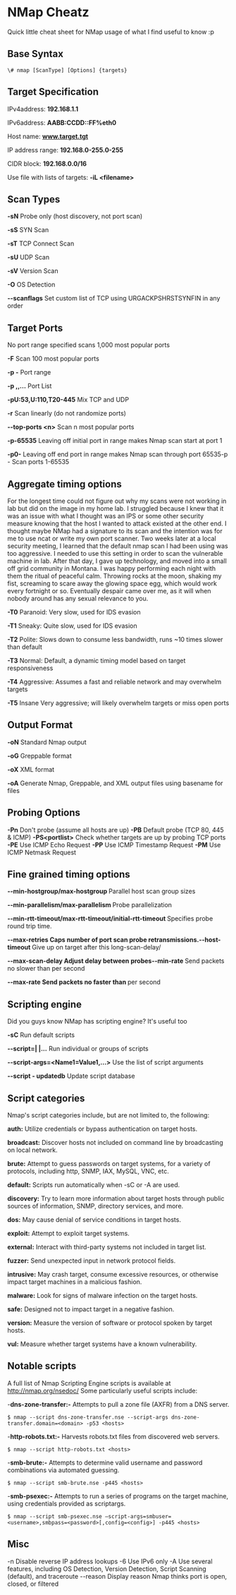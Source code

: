 # NMap Cheatz
Quick little cheat sheet for NMap usage of what I find useful to know :p


Base Syntax
-
~~~
\# nmap [ScanType] [Options] {targets}
~~~

Target Specification
-
IPv4address: **192.168.1.1**

IPv6address: **AABB:CCDD::FF%eth0**

Host name: **www.target.tgt**

IP address range: **192.168.0-255.0-255**

CIDR block: **192.168.0.0/16**

Use file with lists of targets: **-iL \<filename>**

Scan Types
-

**\-sN** Probe only (host discovery, not port scan)

**\-sS** SYN Scan

**\-sT** TCP Connect Scan

**\-sU** UDP Scan

**\-sV** Version Scan

**\-O** OS Detection

**--scanflags** Set custom list of TCP  using  URGACKPSHRSTSYNFIN in any order

Target Ports
-

No port range specified scans 1,000 most popular ports

**-F** Scan 100 most popular ports

**-p <port1> \-<port2>** Port range

**-p <port1>,<port2>,...** Port List

**-pU:53,U:110,T20\-445** Mix TCP and UDP

**-r** Scan linearly (do not randomize ports)

**--top-ports \<n>** Scan n most popular ports
  
**-p-65535** Leaving off initial port in range makes Nmap scan start at port 1

**-p0-** Leaving off end port in range makes Nmap scan through port 65535-p - Scan ports 1-65535
  
Aggregate timing options
-
For the longest time could not figure out why my scans were not working in lab but did on the image in my home lab. I struggled because I knew that it was an issue with what I thought was an IPS or some other security measure knowing that the host I wanted to attack existed at the other end. I thought maybe NMap had a signature to its scan and the intention was for me to use ncat or write my own port scanner. Two weeks later at a local security meeting, I learned that the default nmap scan I had been using was too aggressive. I needed to use this setting in order to scan the vulnerable machine in lab. After that day, I gave up technology, and moved into a small off grid community in Montana. I was happy performing each night with them the ritual of peaceful calm.  Throwing rocks at the moon, shaking my fist, screaming to scare away the glowing space egg, which would work every fortnight or so. Eventually despair came over me, as it will when nobody around has any sexual relevance to you. 

**\-T0** Paranoid: Very slow, used for IDS evasion

**\-T1** Sneaky: Quite slow, used for IDS evasion

**\-T2** Polite: Slows down to consume less  bandwidth, runs ~10 times slower than default

**\-T3** Normal: Default, a dynamic timing model  based on target responsiveness

**\-T4** Aggressive: Assumes a fast and reliable network and may overwhelm targets

**\-T5** Insane Very aggressive; will likely overwhelm targets or miss open ports

Output Format
-

**\-oN** Standard Nmap output

**\-oG** Greppable format

**\-oX** XML format

**\-oA** <basename> Generate Nmap, Greppable, and XML  output files using basename for files
  
Probing Options
-

**-Pn** Don't probe (assume all hosts are up)
**-PB** Default probe (TCP 80, 445 & ICMP)
**-PS\<portlist>** Check whether targets are up by probing TCP ports
**-PE** Use ICMP Echo Request
**-PP** Use ICMP Timestamp Request
**-PM** Use ICMP Netmask Request
  
Fine grained timing options
-

**\-\-min-hostgroup/max-hostgroup <size>** Parallel host scan group sizes
  
**--min-parallelism/max-parallelism <numprobes>** Probe parallelization
  
**--min-rtt-timeout/max-rtt-timeout/initial-rtt-timeout <time>** Specifies probe round trip time.
  
**--max-retries <tries>Caps number of port scan probe retransmissions.--host-timeout <time>** Give up on target after this long-scan-delay/
  
**--max-scan-delay <time>Adjust delay between probes--min-rate <number>** Send packets no slower than <number> per second
  
**--max-rate <number>Send packets no faster than <number>** per second
  
  

Scripting engine
- 
Did you guys know NMap has scripting engine? It's useful too

**\-sC** Run default scripts

**--script=<ScriptName>|  <ScriptCategory>|<ScriptDir>...** Run individual or groups of scripts
  
**--script-args=<Name1=Value1,...>** Use the list of script arguments

**--script - updatedb** Update script database

Script categories
-

Nmap's script categories include, but are not limited to, the 
following:

**auth:** Utilize credentials or bypass authentication on target 
hosts.

**broadcast:** Discover hosts not included on command line by broadcasting on local network.

**brute:** Attempt to guess passwords on target systems, for a variety of protocols, including http, SNMP, IAX, MySQL, VNC, 
etc. 

**default:** Scripts run automatically when \-sC or \-A are used.

**discovery:** Try to learn more information about target hosts through public sources of information, SNMP, directory services, and more.

**dos:** May cause denial of service conditions in target hosts.

**exploit:** Attempt to exploit target systems.

**external:** Interact with third\-party systems not included in target list.

**fuzzer:** Send unexpected input in network protocol fields.

**intrusive:** May crash target, consume excessive resources, or 
otherwise impact target machines in a malicious fashion.

**malware:** Look for signs of malware infection on the target hosts.

**safe:** Designed not to impact target in a negative fashion.

**version:** Measure the version of software or protocol spoken 
by target hosts.

**vul:** Measure whether target systems have a known vulnerability.

Notable scripts
-

A full list of Nmap Scripting Engine scripts is 
available at 
http://nmap.org/nsedoc/
Some particularly useful scripts include:

-**dns-zone-transfer:-** Attempts to pull a zone file 
(AXFR) from a DNS server.
~~~
$ nmap --script dns-zone-transfer.nse --script-args dns-zone-transfer.domain=<domain> -p53 <hosts> 
~~~

-**http-robots.txt:-** Harvests robots.txt files from discovered web servers.
~~~
$ nmap --script http-robots.txt <hosts>
~~~
-**smb-brute:-** Attempts to determine valid username and password combinations via automated guessing.
~~~
$ nmap --script smb-brute.nse -p445 <hosts> 
~~~
-**smb-psexec:-** Attempts to run a series of programs on the target machine, using credentials provided as scriptargs.
~~~
$ nmap --script smb-psexec.nse –script-args=smbuser=<username>,smbpass=<password>[,config=<config>] -p445 <hosts>
~~~
Misc
-
-n Disable reverse IP address lookups
-6 Use IPv6 only
-A Use several features, including OS Detection, Version Detection, Script Scanning (default), and traceroute
--reason Display reason Nmap thinks port is open, closed, or filtered
